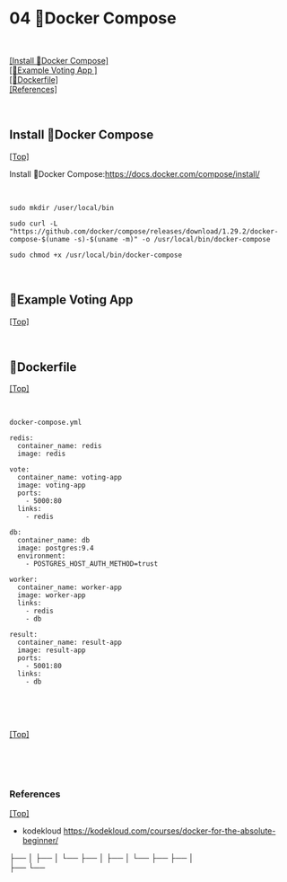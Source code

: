 # <span id='top'>04 🐳Docker Compose</span>

<br>

[[Install 🐳Docker Compose]](#install)  
[[🐳Example Voting App ]](#app)  
[[🐳Dockerfile]](#Dockerfile)  
[[References]](#ref)

<br>

## <span id='install'>Install 🐳Docker Compose</span>

[[Top]](#top)

Install 🐳Docker Compose:https://docs.docker.com/compose/install/

<br>

    sudo mkdir /user/local/bin

    sudo curl -L "https://github.com/docker/compose/releases/download/1.29.2/docker-compose-$(uname -s)-$(uname -m)" -o /usr/local/bin/docker-compose

    sudo chmod +x /usr/local/bin/docker-compose

<br>

## <span id='app'>🐳Example Voting App</span>

[[Top]](#top)



<br>

## <span id='Dockerfile'>🐳Dockerfile</span>

[[Top]](#top)

<br>

    docker-compose.yml

    redis: 
      container_name: redis
      image: redis

    vote: 
      container_name: voting-app
      image: voting-app
      ports: 
        - 5000:80
      links:
        - redis

    db: 
      container_name: db
      image: postgres:9.4
      environment: 
        - POSTGRES_HOST_AUTH_METHOD=trust

    worker: 
      container_name: worker-app
      image: worker-app
      links:
        - redis
        - db

    result: 
      container_name: result-app
      image: result-app
      ports: 
        - 5001:80
      links:
        - db


<br>
<br>

## <span id=''></span>

[[Top]](#top)

<br>

<br>

<br>

### <span id='ref'>References</span>

[[Top]](#top)

- kodekloud https://kodekloud.com/courses/docker-for-the-absolute-beginner/

├──
│ ├──
│ └──
├──
│ ├──
│ └──
├──
├──
│  
├──
└──
